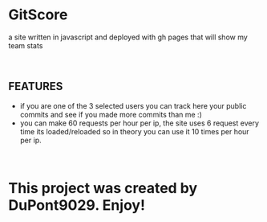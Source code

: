 # GitScore
 a site written in javascript and deployed with gh pages that will show my team stats

&nbsp;
## FEATURES

 -  if you are one of the 3 selected users you can track here your public commits and see if you made more commits than me :) 
 -  you can make 60 requests per hour per ip, the site uses 6 request every time its loaded/reloaded so in theory you can use it 10 times per hour per ip.


&nbsp;

# This project was created by DuPont9029. Enjoy!
